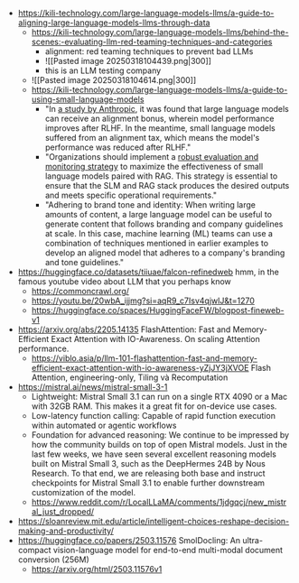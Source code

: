 - https://kili-technology.com/large-language-models-llms/a-guide-to-aligning-large-language-models-llms-through-data
	- https://kili-technology.com/large-language-models-llms/behind-the-scenes:-evaluating-llm-red-teaming-techniques-and-categories
		- alignment: red teaming techniques to prevent bad LLMs
		- ![[Pasted image 20250318104439.png|300]]
		- this is an LLM testing company
	- ![[Pasted image 20250318104614.png|300]]
	- https://kili-technology.com/large-language-models-llms/a-guide-to-using-small-language-models
		- "In [a study by Anthropic](https://arxiv.org/abs/2204.05862), it was found that large language models can receive an alignment bonus, wherein model performance improves after RLHF. In the meantime, small language models suffered from an alignment tax, which means the model's performance was reduced after RLHF."
		- "Organizations should implement a [robust evaluation and monitoring strategy](https://kili-technology.com/large-language-models-llms/a-guide-to-rag-evaluation-and-monitoring-2024) to maximize the effectiveness of small language models paired with RAG. This strategy is essential to ensure that the SLM and RAG stack produces the desired outputs and meets specific operational requirements."
		- "Adhering to brand tone and identity: When writing large amounts of content, a large language model can be useful to generate content that follows branding and company guidelines at scale. In this case, machine learning (ML) teams can use a combination of techniques mentioned in earlier examples to develop an aligned model that adheres to a company's branding and tone guidelines."
-  https://huggingface.co/datasets/tiiuae/falcon-refinedweb hmm, in the famous youtube video about LLM that you perhaps know
	- https://commoncrawl.org/
	- https://youtu.be/20wbA_ijjmg?si=aqR9_c7Isv4qjwlJ&t=1270
	- https://huggingface.co/spaces/HuggingFaceFW/blogpost-fineweb-v1
- https://arxiv.org/abs/2205.14135 FlashAttention: Fast and Memory-Efficient Exact Attention with IO-Awareness. On scaling Attention performance.
	- https://viblo.asia/p/llm-101-flashattention-fast-and-memory-efficient-exact-attention-with-io-awareness-yZjJY3jXVOE Flash Attention, engineering-only, Tiling và Recomputation
- https://mistral.ai/news/mistral-small-3-1
	- Lightweight: Mistral Small 3.1 can run on a single RTX 4090 or a Mac with 32GB RAM. This makes it a great fit for on-device use cases.
	- Low-latency function calling: Capable of rapid function execution within automated or agentic workflows
	- Foundation for advanced reasoning: We continue to be impressed by how the community builds on top of open Mistral models. Just in the last few weeks, we have seen several excellent reasoning models built on Mistral Small 3, such as the DeepHermes 24B by Nous Research. To that end, we are releasing both base and instruct checkpoints for Mistral Small 3.1 to enable further downstream customization of the model.
	- https://www.reddit.com/r/LocalLLaMA/comments/1jdgqcj/new_mistral_just_dropped/
- https://sloanreview.mit.edu/article/intelligent-choices-reshape-decision-making-and-productivity/
- https://huggingface.co/papers/2503.11576 SmolDocling: An ultra-compact vision-language model for end-to-end multi-modal document conversion (256M)
	- https://arxiv.org/html/2503.11576v1